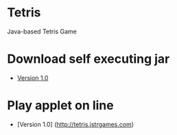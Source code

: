 Tetris
======

Java-based Tetris Game

# Download self executing jar
* [Version 1.0](http://tetris.jstrgames.com/tetris-groovy-1.0.jar)

# Play applet on line
* [Version 1.0] (http://tetris.jstrgames.com)

